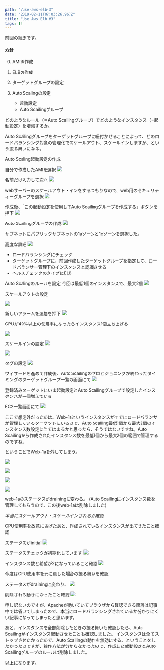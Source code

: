 ```yaml
---
path: "/use-aws-elb-3"
date: "2019-02-11T07:03:26.967Z"
title: "Use Aws Elb #3"
tags: []
---
```


前回の続きです。

#### 方針

0. AMIの作成

1. ELBの作成

2. ターゲットグループの設定

3. Auto Scalingの設定
    * 起動設定
    * Auto Scailingグループ


どのようなルール（＝Auto Scailingグループ）でどのようなインスタンス（=起動設定）を増減するか。

Auto Scailingグループをターゲットグループに紐付かせることによって、どのロードバランシング対象の管理化でスケールアウト、スケールインしますか、という振る舞いになる。


Auto Scaling起動設定の作成

自分で作成したAMIを選択
![](https://user-images.githubusercontent.com/37950257/52552599-35556500-2e24-11e9-9887-4b9b8b232713.png)

名前だけ入力して次へ
![](https://user-images.githubusercontent.com/37950257/52552600-35edfb80-2e24-11e9-87b5-0e3bcc5a3766.png)

webサーバーのスケールアウト・インをするつもりなので、web用のセキュリティーグループを選択
![](https://user-images.githubusercontent.com/37950257/52553718-e01b5280-2e27-11e9-8991-37ea0902a0bb.png)

作成後、「この起動設定を使用してAuto Scailingグループを作成する」ボタンを押下
![](https://user-images.githubusercontent.com/37950257/52552603-35edfb80-2e24-11e9-8721-2ad9d2c361ce.png)

Auto Scailingグループの作成
![](https://user-images.githubusercontent.com/37950257/52552605-36869200-2e24-11e9-9f79-4d216b391865.png)

サブネットにパブリックサブネットの1aゾーンと1cゾーンを選択した。

高度な詳細
![](https://user-images.githubusercontent.com/37950257/52552606-36869200-2e24-11e9-8556-baf91b02159a.png)

* ロードバランシングにチェック
* ターゲットグループに、前回作成したターゲットグループを指定して、ロードバランサー管理下のインスタンスと認識させる
* ヘルスチェックのタイプにELB

Auto Scalingのルールを設定
今回は最低1個のインスタンスで、最大2個
![](https://user-images.githubusercontent.com/37950257/52552607-36869200-2e24-11e9-84a7-798426341e6c.png)

スケールアウトの設定

![](https://user-images.githubusercontent.com/37950257/52552608-371f2880-2e24-11e9-9a01-55c5b417ca9e.png)

新しいアラームを追加を押下
![](https://user-images.githubusercontent.com/37950257/52552609-371f2880-2e24-11e9-92c8-e589c82365fa.png)

CPUが40%以上の使用率になったらインスタンス1個立ち上げる

![](https://user-images.githubusercontent.com/37950257/52552610-371f2880-2e24-11e9-81bc-8575ec2c548c.png)


スケールインの設定
![](https://user-images.githubusercontent.com/37950257/52552614-38505580-2e24-11e9-9c67-48883efd6386.png)

![](https://user-images.githubusercontent.com/37950257/52552613-371f2880-2e24-11e9-8c1c-e94603bd7a21.png)

タグの設定
![](https://user-images.githubusercontent.com/37950257/52552615-38505580-2e24-11e9-846c-0895dda609cc.png)

ウィザードを進めて作成後、Auto Scailingのプロビジョニングが終わったタイミングのターゲットグループ一覧の画面にて
![](https://user-images.githubusercontent.com/37950257/52552616-38e8ec00-2e24-11e9-8a6d-d5887dff91dc.png)

登録済みターゲットにいま起動設定とAuto Scailingグループで設定したインスタンスが一個増えている

EC2一覧画面にて
![](https://user-images.githubusercontent.com/37950257/52552617-38e8ec00-2e24-11e9-913b-1b6c050b3fc9.png)

ここで想定外だったのは、Web-1aというインスタンスがすでにロードバランサが管理しているターゲットにいるので、Auto Scailing最低1個から最大2個のインスタンス数設定に当てはまるかと思ったら、そうではないですね。Auto Scailingから作成されたインスタンス数を最低1個から最大2個の範囲で管理するのですね。

ということでWeb-1aを外してしまう。

![](https://user-images.githubusercontent.com/37950257/52552618-38e8ec00-2e24-11e9-85d7-b4046b22bf92.png)

![](https://user-images.githubusercontent.com/37950257/52552619-38e8ec00-2e24-11e9-8752-d42472c7923b.png)

![](https://user-images.githubusercontent.com/37950257/52552620-39818280-2e24-11e9-8b44-3f502402dabc.png)

![](https://user-images.githubusercontent.com/37950257/52552621-3a1a1900-2e24-11e9-9172-d3988fe2f002.png)

web-1aのステータスがdrainingに変わる。
(Auto Scailingにインスタンス数を管理してもらうので、この後web-1aは削除しました)


*本当にスケールアウト・スケールインされるか確認*

CPU使用率を故意にあげたあと、作成されているインスタンスが出てきたこと確認

ステータスがinitial
![](https://user-images.githubusercontent.com/37950257/52552623-3ab2af80-2e24-11e9-9c91-86917f13d5a3.png)

ステータスチェックが初期化しています
![](![](https://user-images.githubusercontent.com/37950257/52552622-3a1a1900-2e24-11e9-9ec0-8b6d1f704571.png)
)

インスタンス数と希望が2になっていること確認
![](https://user-images.githubusercontent.com/37950257/52552625-3b4b4600-2e24-11e9-987c-229d7bfe747b.png)

今度はCPU使用率を元に戻した場合の振る舞いを確認

ステータスがdrainingに変わり、
![](https://user-images.githubusercontent.com/37950257/52552629-3d150980-2e24-11e9-8930-024ec41b2513.png)

削除される動きになったこと確認
![](https://user-images.githubusercontent.com/37950257/52552628-3c7c7300-2e24-11e9-9f4a-00d489537017.png)


申し訳ないのですが、Apacheが動いていてブラウザから確認できる箇所は記事中では省いてしまったので、本当にロードバランシングされているか分かりにくい記事になってしまったと思います。

あと、インスタンスを全部削除したときの振る舞いも確認したら、Auto Scailingがインスタンス起動させたことも確認しました。
インスタンスは全てストップさせたかったので、Auto Scailingの動作を無効にする、ということをしたかったのですが、操作方法が分からなかったので、作成した起動設定とAuto Scailingグループのルールは削除しました。

以上になります。
